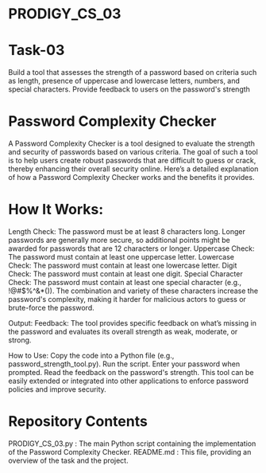 # PRODIGY_CS_03

# Task-03
Build a tool that assesses the strength of a password based on criteria such as length, presence of uppercase and lowercase letters, numbers, and special characters. Provide feedback to users on the password's strength

# Password Complexity Checker
A Password Complexity Checker is a tool designed to evaluate the strength and security of passwords based on various criteria. The goal of such a tool is to help users create robust passwords that are difficult to guess or crack, thereby enhancing their overall security online. Here’s a detailed explanation of how a Password Complexity Checker works and the benefits it provides.

# How It Works:
Length Check: The password must be at least 8 characters long. Longer passwords are generally more secure, so additional points might be awarded for passwords that are 12 characters or longer.
Uppercase Check: The password must contain at least one uppercase letter.
Lowercase Check: The password must contain at least one lowercase letter.
Digit Check: The password must contain at least one digit.
Special Character Check: The password must contain at least one special character (e.g., !@#$%^&*()). 
The combination and variety of these characters increase the password's complexity, making it harder for malicious actors to guess or brute-force the password.

Output:
Feedback: The tool provides specific feedback on what’s missing in the password and evaluates its overall strength as weak, moderate, or strong.

How to Use:
Copy the code into a Python file (e.g., password_strength_tool.py).
Run the script.
Enter your password when prompted.
Read the feedback on the password's strength.
This tool can be easily extended or integrated into other applications to enforce password policies and improve security.

# Repository Contents
PRODIGY_CS_03.py : The main Python script containing the implementation of the Password Complexity Checker.
README.md : This file, providing an overview of the task and the project.
